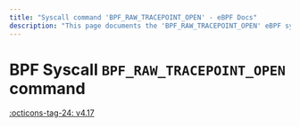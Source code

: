 ```yaml
---
title: "Syscall command 'BPF_RAW_TRACEPOINT_OPEN' - eBPF Docs"
description: "This page documents the 'BPF_RAW_TRACEPOINT_OPEN' eBPF syscall command, including its defintion, usage, program types that can use it, and examples."
---
```

# BPF Syscall `BPF_RAW_TRACEPOINT_OPEN` command

<!-- [FEATURE_TAG](BPF_RAW_TRACEPOINT_OPEN) -->
[:octicons-tag-24: v4.17](https://github.com/torvalds/linux/commit/c4f6699dfcb8558d138fe838f741b2c10f416cf9)
<!-- [/FEATURE_TAG] -->

<!-- TODO -->
